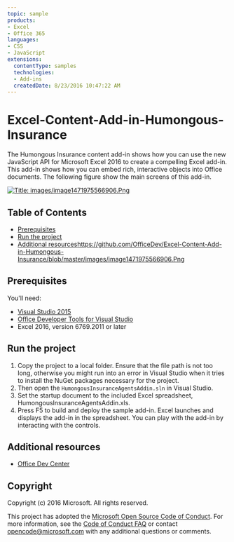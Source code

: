 ```yaml
---
topic: sample
products:
- Excel
- Office 365
languages:
- CSS
- JavaScript
extensions:
  contentType: samples
  technologies:
  - Add-ins
  createdDate: 8/23/2016 10:47:22 AM
---
```


# Excel-Content-Add-in-Humongous-Insurance

The Humongous Insurance content add-in shows how you can use the new JavaScript API for Microsoft Excel 2016 to create a compelling Excel add-in. This add-in shows how you can embed rich, interactive objects into Office documents. The following figure show the main screens of this add-in.

[![Title: images/image1471975566906.Png](https://github.com/OfficeDev/Excel-Content-Add-in-Humongous-Insurance/blob/master/images/image1471975566906.Png)](https://github.com/OfficeDev/Excel-Content-Add-in-Humongous-Insurance/blob/master/images/image1471975566906.Png)

## Table of Contents

*   [Prerequisites](#prerequisites)
*   [Run the project](#run-the-project)
*   [Additional resources](#additional-resources)https://github.com/OfficeDev/Excel-Content-Add-in-Humongous-Insurance/blob/master/images/image1471975566906.Png

## Prerequisites

You'll need:

*   [Visual Studio 2015](https://www.visualstudio.com/downloads/download-visual-studio-vs.aspx)
*   [Office Developer Tools for Visual Studio](https://www.visualstudio.com/en-us/features/office-tools-vs.aspx)
*   Excel 2016, version 6769.2011 or later

## Run the project

1.  Copy the project to a local folder. Ensure that the file path is not too long, otherwise you might run into an error in Visual Studio when it tries to install the NuGet packages necessary for the project.
2.  Then open the `HumongousInsuranceAgentsAddin.sln` in Visual Studio.
3.  Set the startup document to the included Excel spreadsheet, HumongousInsuranceAgentsAddin.xls.
3.  Press F5 to build and deploy the sample add-in. Excel launches and displays the add-in in the spreadsheet. You can play with the add-in by interacting with the controls.

## Additional resources

*   [Office Dev Center](http://dev.office.com/)

## Copyright

Copyright (c) 2016 Microsoft. All rights reserved.


This project has adopted the [Microsoft Open Source Code of Conduct](https://opensource.microsoft.com/codeofconduct/). For more information, see the [Code of Conduct FAQ](https://opensource.microsoft.com/codeofconduct/faq/) or contact [opencode@microsoft.com](mailto:opencode@microsoft.com) with any additional questions or comments.
